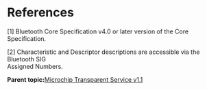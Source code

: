 # References

\[1\] Bluetooth Core Specification v4.0 or later version of the Core Specification.

\[2\] Characteristic and Descriptor descriptions are accessible via the Bluetooth SIG<br /> Assigned Numbers.

**Parent topic:**[Microchip Transparent Service v1.1](GUID-3343772E-C6A4-4195-B8E7-42568CBBDE6F.md)

